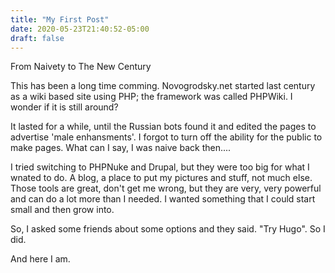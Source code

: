 ```yaml
---
title: "My First Post"
date: 2020-05-23T21:40:52-05:00
draft: false
---
```

From Naivety to The New Century

This has been a long time comming.  Novogrodsky.net started last century as a wiki based site using PHP; the framework was called PHPWiki.  I wonder if it is still around?


It lasted for a while, until the Russian bots found it and edited the pages to advertise 'male enhansments'.  I forgot to turn off the ability for the public to make pages.  What can I say, I was naive back then....


I tried switching to PHPNuke and Drupal, but they were too big for what I wnated to do.  A blog, a place to put my pictures and stuff, not much else.  Those tools are great, don't get me wrong, but they are very, very powerful and can do a lot more than I needed.  I wanted something that I could start small and then grow into.


So, I asked some friends about some options and they said. "Try Hugo".  So I did.


And here I am.
